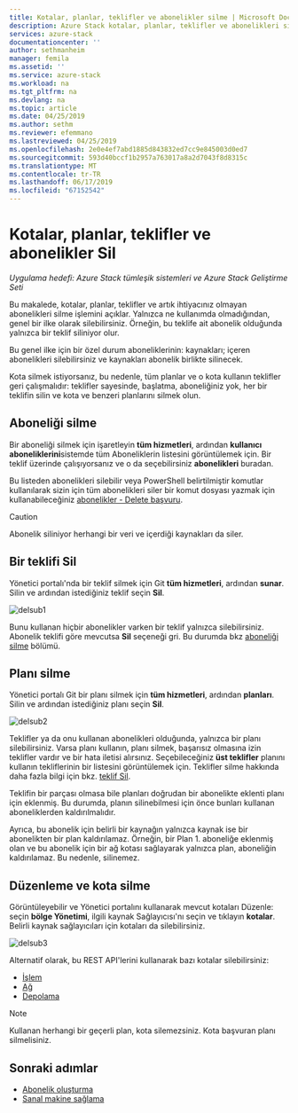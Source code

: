 ```yaml
---
title: Kotalar, planlar, teklifler ve abonelikler silme | Microsoft Docs
description: Azure Stack kotalar, planlar, teklifler ve abonelikleri silmeyi öğrenin.
services: azure-stack
documentationcenter: ''
author: sethmanheim
manager: femila
ms.assetid: ''
ms.service: azure-stack
ms.workload: na
ms.tgt_pltfrm: na
ms.devlang: na
ms.topic: article
ms.date: 04/25/2019
ms.author: sethm
ms.reviewer: efemmano
ms.lastreviewed: 04/25/2019
ms.openlocfilehash: 2e0e4ef7abd1885d843832ed7cc9e845003d0ed7
ms.sourcegitcommit: 593d40bccf1b2957a763017a8a2d7043f8d8315c
ms.translationtype: MT
ms.contentlocale: tr-TR
ms.lasthandoff: 06/17/2019
ms.locfileid: "67152542"
---
```

# <a name="delete-quotas-plans-offers-and-subscriptions"></a>Kotalar, planlar, teklifler ve abonelikler Sil

*Uygulama hedefi: Azure Stack tümleşik sistemleri ve Azure Stack Geliştirme Seti*

Bu makalede, kotalar, planlar, teklifler ve artık ihtiyacınız olmayan abonelikleri silme işlemini açıklar. Yalnızca ne kullanımda olmadığından, genel bir ilke olarak silebilirsiniz. Örneğin, bu teklife ait abonelik olduğunda yalnızca bir teklif siliniyor olur.

Bu genel ilke için bir özel durum aboneliklerinin: kaynakları; içeren abonelikleri silebilirsiniz ve kaynakları abonelik birlikte silinecek.

Kota silmek istiyorsanız, bu nedenle, tüm planlar ve o kota kullanın teklifler geri çalışmalıdır: teklifler sayesinde, başlatma, aboneliğiniz yok, her bir teklifin silin ve kota ve benzeri planlarını silmek olun.

## <a name="delete-a-subscription"></a>Aboneliği silme

Bir aboneliği silmek için işaretleyin **tüm hizmetleri**, ardından **kullanıcı aboneliklerini**sistemde tüm Aboneliklerin listesini görüntülemek için. Bir teklif üzerinde çalışıyorsanız ve o da seçebilirsiniz **abonelikleri** buradan.

Bu listeden abonelikleri silebilir veya PowerShell belirtilmiştir komutlar kullanılarak sizin için tüm abonelikleri siler bir komut dosyası yazmak için kullanabileceğiniz [abonelikler - Delete başvuru](/rest/api/azurestack/subscriptions/delete).

> [!CAUTION]
> Abonelik siliniyor herhangi bir veri ve içerdiği kaynakları da siler.

## <a name="delete-an-offer"></a>Bir teklifi Sil

Yönetici portalı'nda bir teklif silmek için Git **tüm hizmetleri**, ardından **sunar**. Silin ve ardından istediğiniz teklif seçin **Sil**.

![delsub1](media/azure-stack-delete-offer/delsub1.png)

Bunu kullanan hiçbir abonelikler varken bir teklif yalnızca silebilirsiniz. Abonelik teklifi göre mevcutsa **Sil** seçeneği gri. Bu durumda bkz [aboneliği silme](#delete-a-subscription) bölümü.

## <a name="delete-a-plan"></a>Planı silme

Yönetici portalı Git bir planı silmek için **tüm hizmetleri**, ardından **planları**. Silin ve ardından istediğiniz planı seçin **Sil**.

![delsub2](media/azure-stack-delete-offer/delsub2.png)

Teklifler ya da onu kullanan abonelikleri olduğunda, yalnızca bir planı silebilirsiniz. Varsa planı kullanın, planı silmek, başarısız olmasına izin teklifler vardır ve bir hata iletisi alırsınız. Seçebileceğiniz **üst teklifler** planını kullanın tekliflerinin bir listesini görüntülemek için. Teklifler silme hakkında daha fazla bilgi için bkz. [teklif Sil](#delete-an-offer).

Teklifin bir parçası olmasa bile planları doğrudan bir abonelikte eklenti planı için eklenmiş. Bu durumda, planın silinebilmesi için önce bunları kullanan aboneliklerden kaldırılmalıdır.

Ayrıca, bu abonelik için belirli bir kaynağın yalnızca kaynak ise bir abonelikten bir plan kaldırılamaz. Örneğin, bir Plan 1. aboneliğe eklenmiş olan ve bu abonelik için bir ağ kotası sağlayarak yalnızca plan, aboneliğin kaldırılamaz. Bu nedenle, silinemez.

## <a name="edit-and-delete-a-quota"></a>Düzenleme ve kota silme

Görüntüleyebilir ve Yönetici portalını kullanarak mevcut kotaları Düzenle: seçin **bölge Yönetimi**, ilgili kaynak Sağlayıcısı'nı seçin ve tıklayın **kotalar**. Belirli kaynak sağlayıcıları için kotaları da silebilirsiniz.

![delsub3](media/azure-stack-delete-offer/delsub3.png)

Alternatif olarak, bu REST API'lerini kullanarak bazı kotalar silebilirsiniz:

- [İşlem](/rest/api/azurestack/quotas%20(compute)/delete)
- [Ağ](/rest/api/azurestack/quotas%20(network)/delete)
- [Depolama](/rest/api/azurestack/storagequotas/delete)

> [!NOTE]
> Kullanan herhangi bir geçerli plan, kota silemezsiniz. Kota başvuran planı silmelisiniz.

## <a name="next-steps"></a>Sonraki adımlar

- [Abonelik oluşturma](azure-stack-subscribe-plan-provision-vm.md)
- [Sanal makine sağlama](../user/azure-stack-create-vm-template.md)